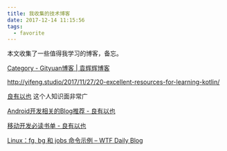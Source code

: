```yaml
---
title: 我收集的技术博客 
date: 2017-12-14 11:15:56
tags:
  - favorite
---
```

本文收集了一些值得我学习的博客，备忘。
<!--more-->

[Category - Gityuan博客 | 袁辉辉博客](http://gityuan.com/tags/#android)

http://yifeng.studio/2017/11/27/20-excellent-resources-for-learning-kotlin/

[良有以也](http://whuhan2013.github.io/) 这个人知识面非常广

[Android开发相关的Blog推荐 - 良有以也](http://whuhan2013.github.io/blog/2016/05/15/android-sharp-blog/)

[移动开发必读书单 - 良有以也](http://whuhan2013.github.io/blog/2016/04/23/mobil-read-book/)


[Linux：fg, bg 和 jobs 命令示例 – WTF Daily Blog](http://blog.topspeedsnail.com/archives/3299)